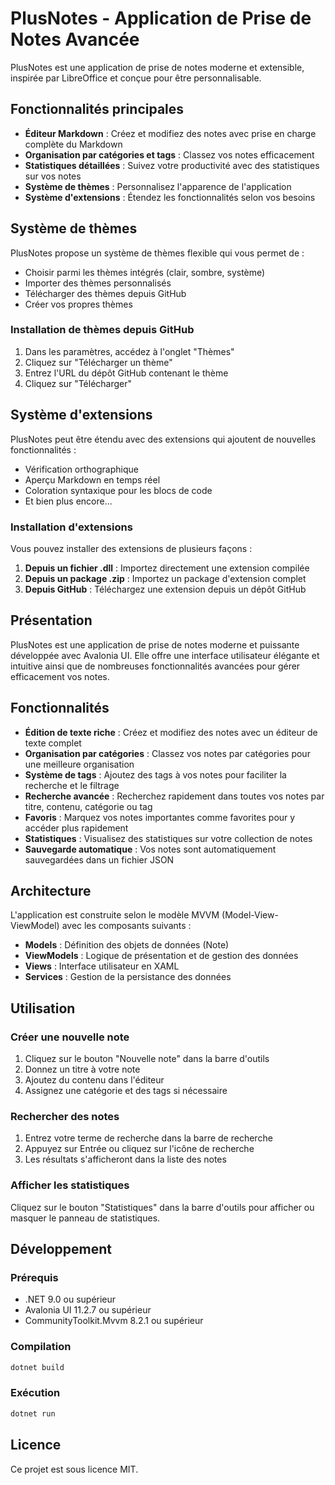# PlusNotes - Application de Prise de Notes Avancée

PlusNotes est une application de prise de notes moderne et extensible, inspirée par LibreOffice et conçue pour être personnalisable.

## Fonctionnalités principales

- **Éditeur Markdown** : Créez et modifiez des notes avec prise en charge complète du Markdown
- **Organisation par catégories et tags** : Classez vos notes efficacement
- **Statistiques détaillées** : Suivez votre productivité avec des statistiques sur vos notes
- **Système de thèmes** : Personnalisez l'apparence de l'application
- **Système d'extensions** : Étendez les fonctionnalités selon vos besoins

## Système de thèmes

PlusNotes propose un système de thèmes flexible qui vous permet de :

- Choisir parmi les thèmes intégrés (clair, sombre, système)
- Importer des thèmes personnalisés
- Télécharger des thèmes depuis GitHub
- Créer vos propres thèmes

### Installation de thèmes depuis GitHub

1. Dans les paramètres, accédez à l'onglet "Thèmes"
2. Cliquez sur "Télécharger un thème"
3. Entrez l'URL du dépôt GitHub contenant le thème
4. Cliquez sur "Télécharger"

## Système d'extensions

PlusNotes peut être étendu avec des extensions qui ajoutent de nouvelles fonctionnalités :

- Vérification orthographique
- Aperçu Markdown en temps réel
- Coloration syntaxique pour les blocs de code
- Et bien plus encore...

### Installation d'extensions

Vous pouvez installer des extensions de plusieurs façons :

1. **Depuis un fichier .dll** : Importez directement une extension compilée
2. **Depuis un package .zip** : Importez un package d'extension complet
3. **Depuis GitHub** : Téléchargez une extension depuis un dépôt GitHub

## Présentation

PlusNotes est une application de prise de notes moderne et puissante développée avec Avalonia UI. Elle offre une interface utilisateur élégante et intuitive ainsi que de nombreuses fonctionnalités avancées pour gérer efficacement vos notes.

## Fonctionnalités

- **Édition de texte riche** : Créez et modifiez des notes avec un éditeur de texte complet
- **Organisation par catégories** : Classez vos notes par catégories pour une meilleure organisation
- **Système de tags** : Ajoutez des tags à vos notes pour faciliter la recherche et le filtrage
- **Recherche avancée** : Recherchez rapidement dans toutes vos notes par titre, contenu, catégorie ou tag
- **Favoris** : Marquez vos notes importantes comme favorites pour y accéder plus rapidement
- **Statistiques** : Visualisez des statistiques sur votre collection de notes
- **Sauvegarde automatique** : Vos notes sont automatiquement sauvegardées dans un fichier JSON

## Architecture

L'application est construite selon le modèle MVVM (Model-View-ViewModel) avec les composants suivants :

- **Models** : Définition des objets de données (Note)
- **ViewModels** : Logique de présentation et de gestion des données
- **Views** : Interface utilisateur en XAML
- **Services** : Gestion de la persistance des données

## Utilisation

### Créer une nouvelle note

1. Cliquez sur le bouton "Nouvelle note" dans la barre d'outils
2. Donnez un titre à votre note
3. Ajoutez du contenu dans l'éditeur
4. Assignez une catégorie et des tags si nécessaire

### Rechercher des notes

1. Entrez votre terme de recherche dans la barre de recherche
2. Appuyez sur Entrée ou cliquez sur l'icône de recherche
3. Les résultats s'afficheront dans la liste des notes

### Afficher les statistiques

Cliquez sur le bouton "Statistiques" dans la barre d'outils pour afficher ou masquer le panneau de statistiques.

## Développement

### Prérequis

- .NET 9.0 ou supérieur
- Avalonia UI 11.2.7 ou supérieur
- CommunityToolkit.Mvvm 8.2.1 ou supérieur

### Compilation

```bash
dotnet build
```

### Exécution

```bash
dotnet run
```

## Licence

Ce projet est sous licence MIT.